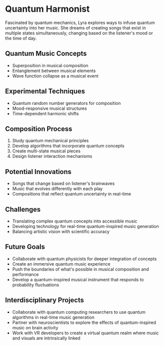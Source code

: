 # Quantum Harmonist

Fascinated by quantum mechanics, Lyra explores ways to infuse quantum uncertainty into her music. She dreams of creating songs that exist in multiple states simultaneously, changing based on the listener's mood or the time of day.

## Quantum Music Concepts
- Superposition in musical composition
- Entanglement between musical elements
- Wave function collapse as a musical event

## Experimental Techniques
- Quantum random number generators for composition
- Mood-responsive musical structures
- Time-dependent harmonic shifts

## Composition Process
1. Study quantum mechanical principles
2. Develop algorithms that incorporate quantum concepts
3. Create multi-state musical pieces
4. Design listener interaction mechanisms

## Potential Innovations
- Songs that change based on listener's brainwaves
- Music that evolves differently with each play
- Compositions that reflect quantum uncertainty in real-time

## Challenges
- Translating complex quantum concepts into accessible music
- Developing technology for real-time quantum-inspired music generation
- Balancing artistic vision with scientific accuracy

## Future Goals
- Collaborate with quantum physicists for deeper integration of concepts
- Create an immersive quantum music experience
- Push the boundaries of what's possible in musical composition and performance
- Develop a quantum-inspired musical instrument that responds to probability fluctuations

## Interdisciplinary Projects
- Collaborate with quantum computing researchers to use quantum algorithms in real-time music generation
- Partner with neuroscientists to explore the effects of quantum-inspired music on brain activity
- Work with VR developers to create a virtual quantum realm where music and visuals are intrinsically linked
